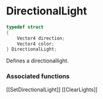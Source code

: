 # DirectionalLight

```c++
typedef struct
{
    Vector4 direction;
    Vector4 color;
} DirectionalLight;
```

Defines a directionallight.


### Associated functions
[[SetDirectionalLight]]
[[ClearLights]]